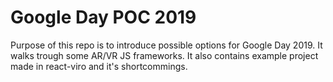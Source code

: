 # Google Day POC 2019

Purpose of this repo is to introduce possible options for Google Day 2019. It walks trough some AR/VR JS frameworks. It also contains example project made in react-viro and it's shortcommings.
